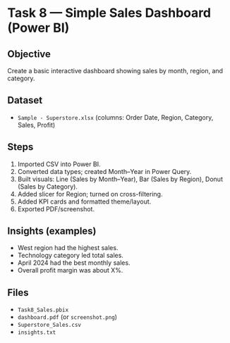 # Task 8 — Simple Sales Dashboard (Power BI)

## Objective
Create a basic interactive dashboard showing sales by month, region, and category.

## Dataset
- `Sample - Superstore.xlsx` (columns: Order Date, Region, Category, Sales, Profit)

## Steps
1) Imported CSV into Power BI.
2) Converted data types; created Month–Year in Power Query.
3) Built visuals: Line (Sales by Month–Year), Bar (Sales by Region), Donut (Sales by Category).
4) Added slicer for Region; turned on cross-filtering.
5) Added KPI cards and formatted theme/layout.
6) Exported PDF/screenshot.

## Insights (examples)
- West region had the highest sales.
- Technology category led total sales.
- April 2024 had the best monthly sales.
- Overall profit margin was about X%.

## Files
- `Task8_Sales.pbix`
- `dashboard.pdf` (or `screenshot.png`)
- `Superstore_Sales.csv`
- `insights.txt`

